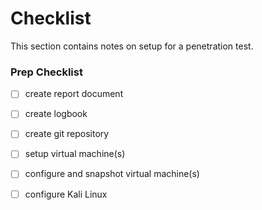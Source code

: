 # Checklist

This section contains notes on setup for a penetration test.

### Prep Checklist

* [ ] create report document
* [ ] create logbook
* [ ] create git repository
* [ ] setup virtual machine\(s\)
* [ ] configure and snapshot virtual machine\(s\)
* [ ] configure Kali Linux




